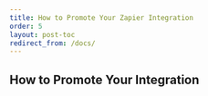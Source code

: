```yaml
---
title: How to Promote Your Zapier Integration
order: 5
layout: post-toc
redirect_from: /docs/
---
```


## How to Promote Your Integration